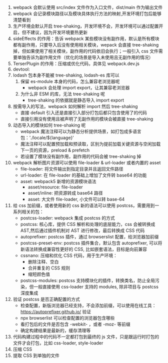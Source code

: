 1. webpack 会默认使用 src/index 文件作为入口文件，dist/main 作为输出文件
2. webpack 会记录模块路径以及模块具体执行方法的映射,开发环境打包后能够清楚看到
3. 生产环境会默认开启 tree-shaking，开发环境不会，开发环境可以通过配置开启，但不建议，因为开发环境要热更新
4. sideEffects 的作用：告诉 webpack 某些模块没有副作用，默认是所有模块都有副作用，只要导入后没有使用相关模块，wepack 会直接 tree-shaking 掉，但如果使用了相关模块，副作用的代码依旧会执行；一般引入 css 文件需要单独告诉为副作用文件（优化的场景是导入未使用且无副作用的情况）
5. TerserPlugin 的作用：压缩或优化代码，具体见 webpack.dev.js
6. devtool:
7. lodash 包本身不能被 tree-shaking, lodash-es 库可以
    1. 保留 es-module 本身的代码，怎么兼容老浏览器呢
        - webpack 会处理 import export，让其兼容老浏览器
    2. 为什么非 ESM 的库，无法 tree-shaking 呢
        - tree-shaking 的依据就是静态导入 import export
8. 按需导入的写法，webpack 如何解析 import 然后 tree-shaking
    - 直接 default 引入还是直接引入部分打包后都只包含使用了的代码
    - 直接引用没有使用且被声明了无副作用的模块会被直接 tree-shaking
9. 动态导入的模块如何 tree-shaking 呢
    - webpack 魔法注释可以为静态分析提供场景，如打包成多语言包：'./locale/${language}'
    - 魔法注释可以配置预加载和预读取，区别为提前加载关键资源与空闲加载下一页的资源，preload & prefetch
    - 若设置了模块没有副作用，副作用的代码会被 tree-shaking 掉
10. webpack 解析图片资源可以使用 file-loader & url-loader 或者内置的 asset
    - file-loader: 将文件输出到指定目录并且返回文件路径
    - url-loader: 在 file-loader 的基础上增加了文件转 base64 的功能
    - asset: webpack5 新增的资源模块语法
        - asset/resource: file-loader
        - asset/inline: 把资源转成 base64 路径
        - asset: 大文件 file-loader, 小文件可以转 base-64
11. 给 css 加前缀，或者使用新的 css 新的语法可以使用 postcss，需要用到一系列相关的包：
    - postcss-loader: webpack 集成 postcss 的方式
    - postcss: 核心库，提供 CSS 解析和处理的底层能力，css 会被转换成 AST,然后通过插件机制对 AST 进行修改，最后转换成 CSS 代码
    - autoprefixer: postcss 插件，通过 browserslist 配置，给浏览器加前缀
    - postcss-preset-env: postcss 插件集合，默认包含 autoprefixer, 可以将新语法转换成兼容性更好的 CSS, 比如嵌套语法，目标是向前兼容
    - cssnano: 压缩和优化 CSS 代码，用于生产环境：
        - 删除注释、空白
        - 合并重复的 CSS 规则
        - 缩短颜色值
    - postcss-modules: postcss 支持模块化的插件，转换类名，防止全局污染，但一般直接使用 css-loader 支持的 modules, 除非项目与 postcss 深度集成
12. 验证 postcss 是否正确配置的方式
    - 检查配置，新版浏览器已经支持，不会添加前缀，可以使用在线工具：https://autoprefixer.github.io/ 验证
    - npx browserlist 可以检查配置的浏览器包含哪些
    - 看打包后的文件是否包含 -webkit- ，或者 -moz- 等前缀
    - 确定构建结果是最新的，缓存清理等
13. 代码构建过程中的代码不一定都打包到最终的 js 文件，只是跟运行时打包的文件才会打包，比如 css-loader, style-loader
14. 压缩 CSS
15. 提取 CSS 到单独的文件
